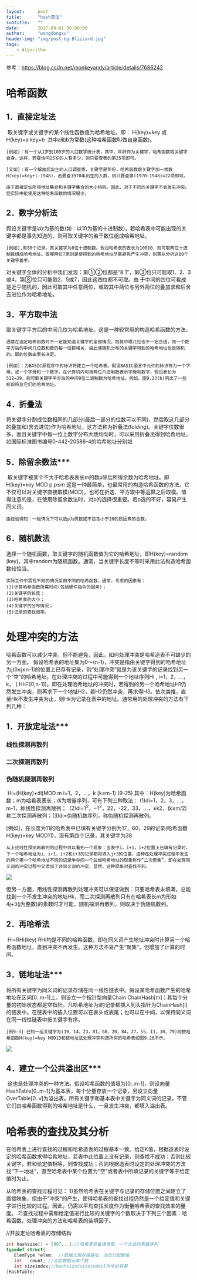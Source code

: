```yaml
---
layout:     post
title:      "hash算法"
subtitle:   ""
date:       2017-09-01 00:00:00
author:     "wangdongxu"
header-img: "img/post-bg-Blizzard.jpg"
tags:
    - Algorithm
---
```



参考：https://blog.csdn.net/monkeyandy/article/details/7686242

# 哈希函数

##     1．直接定址法

​    取关键字或关键字的某个线性函数值为哈希地址。即：
H(key)=key 或 H(key)=a·key+b
​    其中a和b为常数(这种哈希函数叫做自身函数)。

    [例如]：有一个从1岁到100岁的人口数字统计表，其中，年龄作为关键字，哈希函数取关键字自身。这样，若要询问25岁的人有多少，则只要查表的第25项即可。
    
    [又如]：有一个解放后出生的人口调查表，关键字是年份，哈希函数取关键字加一常数 H(key)=key+(-1948)，若要查1970年出生的人数，则只要查第(1970-1948)=22项即可。
    
    由于直接定址所得地址集合和关键字集合的大小相同。因此，对于不同的关键字不会发生冲突。但实际中能使用这种哈希函数的情况很少。



##    2．数字分析法 

​    假设关键字是以r为基的数(如：以10为基的十进制数)，若哈希表中可能出现的关键字都是事先知道的，则可取关键字的若干数位组成哈希地址。

    [例如],有80个记录，其关键字为8位十进制数。假设哈希表的表长为10010，则可取两位十进制数组成哈希地址。取哪两位?原则是使得到的哈希地址尽量避免产生冲突，则需从分析这80个关键字着手。



对关键字全体的分析中我们发现：第①②位都是“8 1”，第③位只可能取1、2、3或4，第⑧位只可能取2、5或7，因此这四位都不可取。由
于中间的四位可看成是近乎随机的，因此可取其中任意两位，或取其中两位与另外两位的叠加求和后舍去进位作为哈希地址。

## 3．平方取中法

​    取关键字平方后的中间几位为哈希地址。这是一种较常用的构造哈希函数的方法。

    通常在选定哈希函数时不一定能知道关键字的全部情况，取其中哪几位也不一定合适，而一个数平方后的中间几位数和数的每一位都相关，由此使随机分布的关键字得到的哈希地址也是随机的。取的位数由表长决定。
    
    [例如]：为BASIC源程序中的标识符建立一个哈希表。假设BASIC语言中允许的标识符为一个字母，或一个字母和一个数字。在计算机内可用两位八进制数表示字母和数字，假设表长为512=29，则可取关键字平方后的中间9位二进制数为哈希地址。例如，图9.23(b)列出了一些标识符及它们的哈希地址。 



##   4．折叠法

​    将关键字分割成位数相同的几部分(最后一部分的位数可以不同)，然后取这几部分的叠加和(舍去进位)作为哈希地址，这方法称为折叠法(folding)。关键字位数很多，而且关键字中每一位上数字分布大致均匀时，可以采用折叠法得到哈希地址。如国际标准图书编号0-442-20586-4的哈希地址分别如

## 5．除留余数法***

​    取关键字被某个不大于哈希表表长m的数p除后所得余数为哈希地址。即
H(key)=key MOD p p≤m
​    这是一种最简单，也最常用的构造哈希函数的方法。它不仅可以对关键字直接取模(MOD)，也可在折迭、平方取中等运算之后取模。值得注意的是，在使用除留余数法时，对p的选择很重要。若p选的不好，容易产生同义词。

    由经验得知：一般情况下可以选p为质数或不包含小于20的质因素的合数。

## 6．随机数法 

​    选择一个随机函数，取关键字的随机函数值为它的哈希地址，即H(key)=random (key)，其中random为随机函数。通常，当关键字长度不等时采用此法构造哈希函数较恰当。

    实际工作中需视不同的情况采用不同的哈希函数。通常，考虑的因素有：
    (1)计算哈希函数所需时间(包括硬件指令的因素)；
    (2)关键字的长度； 
    (3)哈希表的大小； 
    (4)关键字的分布情况； 
    (5)记录的查找频率。 
# 处理冲突的方法

哈希函数可以减少冲突，但不能避免，因此，如何处理冲突是哈希造表不可缺少的另一方面。
假设哈希表的地址集为0～(n-1)，冲突是指由关键字得到的哈希地址为j(0≤j≤n-1)的位置上已存有记录，则“处理冲突”就是为该关键字的记录找到另一个“空”的哈希地址。在处理冲突的过程中可能得到一个地址序列Hi , i=1，2，…，k， ( Hi∈[0,n-1])。即在处理哈希地址的冲突时，若得到的另一个哈希地址H1仍然发生冲突，则再求下一个地址H2，若H2仍然冲突，再求得H3。依次类推，直至Hk不发生冲突为止，则Hk为记录在表中的地址。通常用的处理冲突的方法有下列几种：

##  1．开放定址法***

### 线性探测再散列

### 二次探测再散列

### 伪随机探测再散列

​    Hi=(H(key)+di)MOD m         i=1，2，…，k (k≤m-1) (9-25)
​    其中：H(key)为哈希函数；m为哈希表表长；di为增量序列，可有下列三种取法：
​        (1)di=1，2，3，…，m-1，称线性探测再散列；
​        (2)di=$1^2$，$-1^2$，22，-22，33，…，±k2，(k≤m/2)称二次探测再散列；
​        (3)di=伪随机数序列，称伪随机探测再散列。 

[例如]，在长度为11的哈希表中已填有关键字分别为17，60，29的记录(哈希函数 H(key)=key MOD11)，现有第四个记录，其关键字为38


    从上述线性探测再散列的过程中可以看到一个现象：当表中i，i+1，i+2位置上已填有记录时，下一个哈希地址为i、i+1，i+2和i+3的记录都将填入j+3的位置，这种在处理冲突过程中发生的两个第一个哈希地址不同的记录争夺同一个后继哈希地址的现象称作“二次聚集”，即在处理同义词的冲突过程中又添加了非同义词的冲突，显然，这种现象对查找不利。

![](https://img-my.csdn.net/uploads/201206/23/1340442194_7089.gif)

但另一方面，用线性探测再散列处理冲突可以保证做到：只要哈希表未填满，总能找到一个不发生冲突的地址Hk，而二次探测再散列只有在哈希表长m为形如 4j+3(j为整数)的素数时才可能，随机探测再散列，则取决于伪随机数列。

## 2．再哈希法

​    Hi=RHi(key) 
​    RHi均是不同的哈希函数，即在同义词产生地址冲突时计算另一个哈希函数地址，直到冲突不再发生。这种方法不易产生“聚集”，但增加了计算的时间。 

## 3．链地址法***

​    将所有关键字为同义词的记录存储在同一线性链表中。假设某哈希函数产生的哈希地址在区间[0..m-1]上，则设立一个指针型向量Chain ChainHash[m]；其每个分量的初始状态都是空指针。凡哈希地址为i的记录都插入到头指针为ChainHash[i]的链表中。在链表中的插入位置可以在表头或表尾；也可以在中间，以保持同义词在同一线性链表中按关键字有序。

    [例9-3] 已知一组关键字为(19，14，23，01，68，20，84，27，55，11，10，79)则按哈希函数H(key)=key MOD13和链地址法处理冲突构造所得的哈希表如图9.26所示。

![](https://img-my.csdn.net/uploads/201206/23/1340442558_9957.gif)

## 4．建立一个公共溢出区***

​    这也是处理冲突的一种方法。假设哈希函数的值域为[0..m-1]，则设向量 HashTable[0..m-1]为基本表，每个分量存放一个记录，另设立向量OverTable[0..v]为溢出表。所有关键字和基本表中关键字为同义词的记录，不管它们由哈希函数得到的哈希地址是什么，一旦发生冲突，都填入溢出表。 

# 哈希表的查找及其分析

 在哈希表上进行查找的过程和哈希造表的过程基本一致。给定K值，根据造表时设定的哈希函数求得哈希地址，若表中此位置上没有记录，则查找不成功；否则比较关键字，若和给定值相等，则查找成功；否则根据造表时设定的处理冲突的方法找“下一地址”，直至哈希表中某个位置为“空”或者表中所填记录的关键字等于给定值时为止。

从哈希表的查找过程可见：
    1)虽然哈希表在关键字与记录的存储位置之间建立了直接映象，但由于“冲突”的产生，使得哈希表的查找过程仍然是一个给定值和关键字进行比较的过程。因此，仍需以平均查找长度作为衡量哈希表的查找效率的量度。
    2)查找过程中需和给定值进行比较的关键字的个数取决于下列三个因素：哈希函数，处理冲突的方法和哈希表的装填因子。

//开放定址哈希表的存储结构
```c++
int hashsize[] = {997,..};//哈希表容量递增表，一个合适的素数序列
typedef struct{
   ElemType *elem;  //数据元素存储基址，动态分配数组
   int   count; //当前数据元素个数
   int sizeindex;//hashsize[sizeindex]为当前容量
}HashTable;
```

